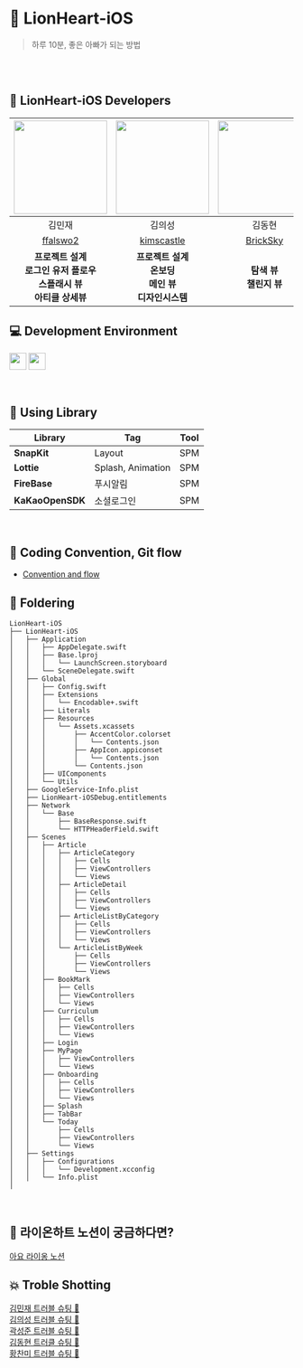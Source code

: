 # 🦁 LionHeart-iOS

> 하루 10분, 좋은 아빠가 되는 방법


<br><br>
##  🍎 LionHeart-iOS Developers
<img src="https://github.com/gosopt-LionHeart/LionHeart-iOS/assets/113027703/61596b76-5a50-4b29-9d0b-b62bb6a86b8f" width="165"> | <img src="https://github.com/gosopt-LionHeart/LionHeart-iOS/assets/113027703/2bfbb1fe-2c2a-42b2-a589-cdd01b113e30" width="165"> | <img src="https://github.com/gosopt-LionHeart/LionHeart-iOS/assets/113027703/57f07e0c-ce1e-406f-b9cd-b49edc8d7485" width="165"> | <img src="https://github.com/gosopt-LionHeart/LionHeart-iOS/assets/113027703/4d70bfae-0ef8-4388-8d5b-a734a0a10184" width="165"> |<img src="https://github.com/gosopt-LionHeart/LionHeart-iOS/assets/113027703/1423bb08-4f33-41b9-8caa-56432794ecca" width="165"> |
:---------:|:----------:|:---------:|:---------:|:---------:|
김민재 | 김의성 | 김동현 | 곽성준 | 황찬미 |
[ffalswo2](https://github.com/ffalswo2) | [kimscastle](https://github.com/kimscastle) | [BrickSky](https://github.com/BrickSky) | [sjk4618](https://github.com/sjk4618) |[cchanmi](https://github.com/cchanmi) |
| **프로젝트 설계** <br> **로그인 유저 플로우** <br> **스플래시 뷰** <br> **아티클 상세뷰** | **프로젝트 설계** <br> **온보딩** <br> **메인 뷰** <br> **디자인시스템**|**탐색 뷰**<br> **챌린지 뷰**|**커리큘럼 뷰**<br> **주차별 리스트 뷰**| **북마크 뷰** <br> **마이페이지 뷰**|

## 💻 Development Environment

<img src ="https://img.shields.io/badge/Xcode-14.3-blue?logo=xcode" height="30"> <img src ="https://img.shields.io/badge/iOS-15.0-white.svg" height="30">

<br>

## 📖 Using Library

| Library | Tag | Tool |
| --- | --- | --- |
| **SnapKit** | Layout | SPM |
| **Lottie** | Splash, Animation | SPM |
| **FireBase** | 푸시알림 | SPM 
| **KaKaoOpenSDK** | 소셜로그인 | SPM |

<br>

## 📝 Coding Convention, Git flow
- [Convention and flow](https://maketheworldabetterplace0.notion.site/Convention-d20541f4c52443c7b243733bcd65ad73?pvs=4)


## 📁 Foldering
```
LionHeart-iOS
├── LionHeart-iOS
│   ├── Application
│   │   ├── AppDelegate.swift
│   │   ├── Base.lproj
│   │   │   └── LaunchScreen.storyboard
│   │   └── SceneDelegate.swift
│   ├── Global
│   │   ├── Config.swift
│   │   ├── Extensions
│   │   │   └── Encodable+.swift
│   │   ├── Literals
│   │   ├── Resources
│   │   │   └── Assets.xcassets
│   │   │       ├── AccentColor.colorset
│   │   │       │   └── Contents.json
│   │   │       ├── AppIcon.appiconset
│   │   │       │   └── Contents.json
│   │   │       └── Contents.json
│   │   ├── UIComponents
│   │   └── Utils
│   ├── GoogleService-Info.plist
│   ├── LionHeart-iOSDebug.entitlements
│   ├── Network
│   │   └── Base
│   │       ├── BaseResponse.swift
│   │       └── HTTPHeaderField.swift
│   ├── Scenes
│   │   ├── Article
│   │   │   ├── ArticleCategory
│   │   │   │   ├── Cells
│   │   │   │   ├── ViewControllers
│   │   │   │   └── Views
│   │   │   ├── ArticleDetail
│   │   │   │   ├── Cells
│   │   │   │   ├── ViewControllers
│   │   │   │   └── Views
│   │   │   ├── ArticleListByCategory
│   │   │   │   ├── Cells
│   │   │   │   ├── ViewControllers
│   │   │   │   └── Views
│   │   │   └── ArticleListByWeek
│   │   │       ├── Cells
│   │   │       ├── ViewControllers
│   │   │       └── Views
│   │   ├── BookMark
│   │   │   ├── Cells
│   │   │   ├── ViewControllers
│   │   │   └── Views
│   │   ├── Curriculum
│   │   │   ├── Cells
│   │   │   ├── ViewControllers
│   │   │   └── Views
│   │   ├── Login
│   │   ├── MyPage
│   │   │   ├── ViewControllers
│   │   │   └── Views
│   │   ├── Onboarding
│   │   │   ├── Cells
│   │   │   ├── ViewControllers
│   │   │   └── Views
│   │   ├── Splash
│   │   ├── TabBar
│   │   └── Today
│   │       ├── Cells
│   │       ├── ViewControllers
│   │       └── Views
│   ├── Settings
│   │   ├── Configurations
│   │   │   └── Development.xcconfig
│   │   └── Info.plist
│   
```

<br>

## 🦁 라이온하트 노션이 궁금하다면?
[아요 라이옹 노션](https://www.notion.so/maketheworldabetterplace0/16a3b1bcf37f409dada937cc372add37?pvs=4) <br>

## 💥 Troble Shotting
[김민재 트러블 슈팅 🐨](https://www.notion.so/maketheworldabetterplace0/Trouble-Shooting-9957b52b43e64ec59f254594d7d372fb?pvs=4) <br>
[김의성 트러블 슈팅 🦈](https://www.notion.so/maketheworldabetterplace0/Trouble-Shooting-424bdc5f6a8b42b6839cea70b3d738d6?pvs=4) <br>
[곽성준 트러블 슈팅 🦦](https://www.notion.so/maketheworldabetterplace0/Trouble-Shooting-60f925f9f3ca447f86a4cdeafad1392b?pvs=4) <br>
[김동현 트러클 슈팅 🐙](https://www.notion.so/maketheworldabetterplace0/Troble-Shooting-f6442d53132c4d929fcd245daeaf132e?pvs=4) <br>
[황찬미 트러블 슈팅 🐧](https://www.notion.so/maketheworldabetterplace0/Trouble-Shooting-a5753e05b0c04bddb13d87a4f8274dbf?pvs=4)
